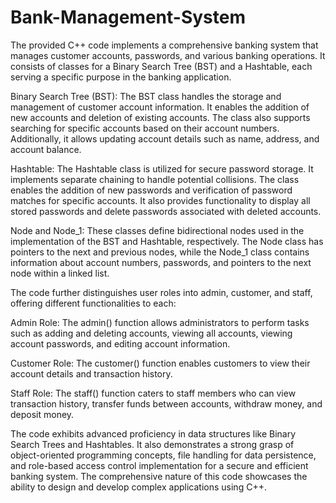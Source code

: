 # Bank-Management-System
The provided C++ code implements a comprehensive banking system that manages customer accounts, passwords, and various banking operations. It consists of classes for a Binary Search Tree (BST) and a Hashtable, each serving a specific purpose in the banking application.

Binary Search Tree (BST):
The BST class handles the storage and management of customer account information. It enables the addition of new accounts and deletion of existing accounts. The class also supports searching for specific accounts based on their account numbers. Additionally, it allows updating account details such as name, address, and account balance.

Hashtable:
The Hashtable class is utilized for secure password storage. It implements separate chaining to handle potential collisions. The class enables the addition of new passwords and verification of password matches for specific accounts. It also provides functionality to display all stored passwords and delete passwords associated with deleted accounts.

Node and Node_1:
These classes define bidirectional nodes used in the implementation of the BST and Hashtable, respectively. The Node class has pointers to the next and previous nodes, while the Node_1 class contains information about account numbers, passwords, and pointers to the next node within a linked list.

The code further distinguishes user roles into admin, customer, and staff, offering different functionalities to each:

Admin Role:
The admin() function allows administrators to perform tasks such as adding and deleting accounts, viewing all accounts, viewing account passwords, and editing account information.

Customer Role:
The customer() function enables customers to view their account details and transaction history.

Staff Role:
The staff() function caters to staff members who can view transaction history, transfer funds between accounts, withdraw money, and deposit money.

The code exhibits advanced proficiency in data structures like Binary Search Trees and Hashtables. It also demonstrates a strong grasp of object-oriented programming concepts, file handling for data persistence, and role-based access control implementation for a secure and efficient banking system. The comprehensive nature of this code showcases the ability to design and develop complex applications using C++.
